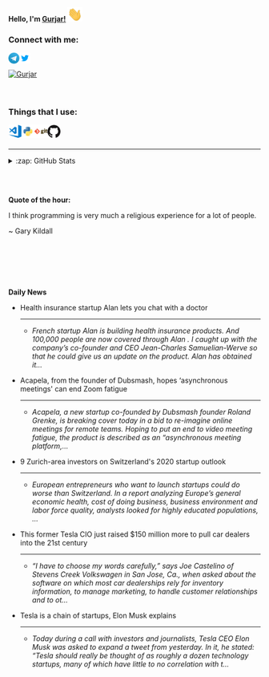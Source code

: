 #### Hello, I'm [Gurjar!](https://GurjarKing.github.io) <img src="https://raw.githubusercontent.com/ABSphreak/ABSphreak/master/gifs/Hi.gif" width="30px"></h2>


### Connect with me:

[<img align="left" alt="Gurjar | Telegram" width="22px" src="https://raw.githubusercontent.com/github/explore/80688e429a7d4ef2fca1e82350fe8e3517d3494d/topics/telegram/telegram.png" />][Telegram]
[<img align="left" alt="Gurjar | Twitter" width="22px" src="https://raw.githubusercontent.com/github/explore/80688e429a7d4ef2fca1e82350fe8e3517d3494d/topics/twitter/twitter.png" />][Twitter]
<br >
<br >
<a href="https://github.com/GurjarKing"><img src="https://komarev.com/ghpvc/?username=GurjarKing" alt="Gurjar" /></a> <br />
<br />
<br />
<!-- <br >

![](https://visitor-badge.glitch.me/badge?page_id=GurjarKing)

<br /> -->

### Things that I use:

[<img align="left" alt="Visual Studio Code" width="26px" src="https://raw.githubusercontent.com/github/explore/80688e429a7d4ef2fca1e82350fe8e3517d3494d/topics/visual-studio-code/visual-studio-code.png" />][VSCode]
[<img align="left" alt="Python" width="26px" src="https://raw.githubusercontent.com/github/explore/80688e429a7d4ef2fca1e82350fe8e3517d3494d/topics/python/python.png" />][Python]
[<img align="left" alt="Git" width="26px" src="https://raw.githubusercontent.com/github/explore/80688e429a7d4ef2fca1e82350fe8e3517d3494d/topics/git/git.png" />][Git]
[<img align="left" alt="GitHub" width="26px" src="https://raw.githubusercontent.com/github/explore/78df643247d429f6cc873026c0622819ad797942/topics/github/github.png" />][Github]

<br />
<br />

---
<details>
  <summary>:zap: GitHub Stats</summary>

<img align="left" alt="Gurjar's Github Stats" src="https://github-readme-stats.vercel.app/api?username=GurjarKing&show_icons=true&hide_border=true&count_private=true&include_all_commit=true&theme=algolia" />

</details>

<!-- ### 🔔 My latest tweet
<a href="https://twitter.com/Gurjar_King43" target="_blank">
	<img src="https://github.com/GurjarKing/GurjarKing/raw/master/tweet.png" width="70%" align="center" alt="Click to view on Twitter" title="My latest tweet, as an image"/>
</a> -->
<br>

<pre>

</pre>

**Quote of the hour:**

I think programming is very much a religious experience for a lot of people.

~ Gary Kildall
<pre>

</pre>
<br>
<pre>


</pre>
<strong>Daily News</strong>
  
  - Health insurance startup Alan lets you chat with a doctor
     <hr/>
     
      - *French startup Alan is building health insurance products. And 100,000 people are now covered through Alan . I caught up with the company’s co-founder and CEO Jean-Charles Samuelian-Werve so that he could give us an update on the product. Alan has obtained it…*
     
  - Acapela, from the founder of Dubsmash, hopes ‘asynchronous meetings' can end Zoom fatigue
      <hr/>
      
      - *Acapela, a new startup co-founded by Dubsmash founder Roland Grenke, is breaking cover today in a bid to re-imagine online meetings for remote teams. Hoping to put an end to video meeting fatigue, the product is described as an “asynchronous meeting platform,…*
      
  - 9 Zurich-area investors on Switzerland's 2020 startup outlook
      <hr/>
      
      - *European entrepreneurs who want to launch startups could do worse than Switzerland. In a report analyzing Europe’s general economic health, cost of doing business, business environment and labor force quality, analysts looked for highly educated populations, …*
      
  - This former Tesla CIO just raised $150 million more to pull car dealers into the 21st century
      <hr/>
      
      - *“I have to choose my words carefully,” says Joe Castelino of Stevens Creek Volkswagen in San Jose, Ca., when asked about the software on which most car dealerships rely for inventory information, to manage marketing, to handle customer relationships and to ot…*
       
  - Tesla is a chain of startups, Elon Musk explains
      <hr/>
       
       - *Today during a call with investors and journalists, Tesla CEO Elon Musk was asked to expand a tweet from yesterday. In it, he stated: “Tesla should really be thought of as roughly a dozen technology startups, many of which have little to no correlation with t…*
      

<br />

[VSCode]: https://code.visualstudio.com/
[Python]: https://www.python.org/
[Git]: https://git-scm.com/
[Github]: https://github.com/
[Telegram]: https://t.me/Gurjar_King/
[Twitter]: https://twitter.com/Gurjar_King43/

